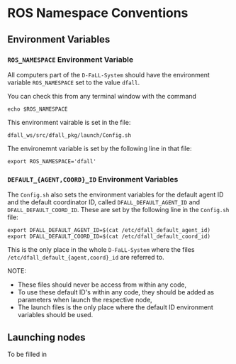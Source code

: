 # ROS Namespace Conventions

## Environment Variables

### ``ROS_NAMESPACE`` Environment Variable

All computers part of the ``D-FaLL-System`` should have the environment variable ``ROS_NAMESPACE`` set to the value ``dfall``.

You can check this from any terminal window with the command
```
echo $ROS_NAMESPACE
```

This environment vairable is set in the file:
```
dfall_ws/src/dfall_pkg/launch/Config.sh
```
The environemnt variable is set by the following line in that file:
```
export ROS_NAMESPACE='dfall'
```

### ``DEFAULT_{AGENT,COORD}_ID`` Environment Variables

The ``Config.sh`` also sets the environment variables for the default agent ID and the default coordinator ID, called ``DFALL_DEFAULT_AGENT_ID`` and ``DFALL_DEFAULT_COORD_ID``. These are set by the following line in the ``Config.sh`` file:
```
export DFALL_DEFAULT_AGENT_ID=$(cat /etc/dfall_default_agent_id)
export DFALL_DEFAULT_COORD_ID=$(cat /etc/dfall_default_coord_id)
```
This is the only place in the whole ``D-FaLL-System`` where the files ``/etc/dfall_default_{agent,coord}_id`` are referred to.

NOTE:
- These files should never be access from within any code,<br>
- To use these default ID's within any code, they should be added as parameters when launch the respective node,<br>
- The launch files is the only place where the default ID environment variables should be used.<br>



## Launching nodes

To be filled in